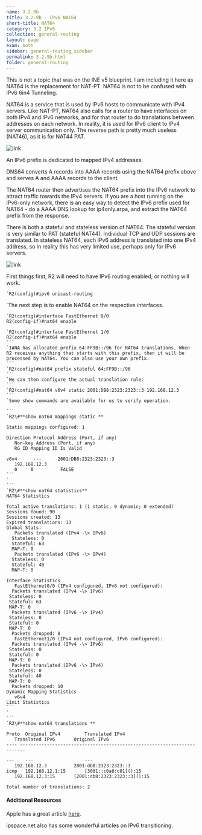 ```yaml
---
name: 3.2.9b
title: 3.2.9b - IPv6 NAT64
short-title: NAT64
category: 3.2 IPv6
collection: general-routing
layout: page
exam: both
sidebar: general-routing_sidebar
permalink: 3.2.9b.html
folder: general-routing
---
```

This is not a topic that was on the INE v5 blueprint. I am including it here as NAT64 is the replacement for NAT-PT. NAT64 is not to be confused with IPv6 6in4 Tunneling.

NAT64 is a service that is used by IPv6 hosts to communicate with IPv4 servers. Like NAT-PT, NAT64 also calls for a router to have interfaces on both IPv4 and IPv6 networks, and for that router to do translations between addresses on each network. In reality, it is used for IPv6 client to IPv4 server communication only. The reverse path is pretty much useless (NAT46), as it is for NAT44 PAT.

![link][image-1]

An IPv6 prefix is dedicated to mapped IPv4 addresses.

DNS64 converts A records into AAAA records using the NAT64 prefix above and serves A and AAAA records to the client.

The NAT64 router then advertises the NAT64 prefix into the IPv6 network to attract traffic towards the IPv4 servers. If you are a host running on the IPv6-only network, there is an easy way to detect the IPv6 prefix used for NAT64 - do a AAAA DNS lookup for ip4only.arpa, and extract the NAT64 prefix from the response.

There is both a stateful and stateless version of NAT64. The stateful version is very similar to PAT (stateful NAT44).  Individual TCP and UDP sessions are translated. In stateless NAT64, each IPv6 address is translated into one IPv4 address, so in reality this has very limited use, perhaps only for IPv6 servers.

![link][image-2]

First things first, R2 will need to have IPv6 routing enabled, or nothing will work.
```
`R2(config)#ipv6 unicast-routing
```
\`The next step is to enable NAT64 on the respective interfaces.
```
`R2(config)#interface FastEthernet 0/0
R2(config-if)#nat64 enable
```
````
`R2(config)#interface FastEthernet 1/0
R2(config-if)#nat64 enable
```
`IANA has allocated prefix 64:FF9B::/96 for NAT64 translations. When R2 receives anything that starts with this prefix, then it will be processed by NAT64. You can also use your own prefix.
```
`R2(config)#nat64 prefix stateful 64:FF9B::/96
```
`We can then configure the actual translation rule:
```
`R2(config)#nat64 v6v4 static 2001:DB8:2323:2323::3 192.168.12.3
```
`Some show commands are available for us to verify operation.

```
`R2\#**show nat64 mappings static **

Static mappings configured: 1

Direction Protocol Address (Port, if any)
   Non-key Address (Port, if any)
   RG ID Mapping ID Is Valid

v6v4      ---      2001:DB8:2323:2323::3
   192.168.12.3
   0     0          FALSE
```
`
```
`R2\#**show nat64 statistics**
NAT64 Statistics

Total active translations: 1 (1 static, 0 dynamic; 0 extended)
Sessions found: 90
Sessions created: 13
Expired translations: 13
Global Stats:
   Packets translated (IPv4 -\> IPv6)
  Stateless: 0
  Stateful: 63
  MAP-T: 0
   Packets translated (IPv6 -\> IPv4)
  Stateless: 0
  Stateful: 40
  MAP-T: 0

Interface Statistics
   FastEthernet0/0 (IPv4 configured, IPv6 not configured):
  Packets translated (IPv4 -\> IPv6)
 Stateless: 0
 Stateful: 63
 MAP-T: 0
  Packets translated (IPv6 -\> IPv4)
 Stateless: 0
 Stateful: 0
 MAP-T: 0
  Packets dropped: 0
   FastEthernet1/0 (IPv4 not configured, IPv6 configured):
  Packets translated (IPv4 -\> IPv6)
 Stateless: 0
 Stateful: 0
 MAP-T: 0
  Packets translated (IPv6 -\> IPv4)
 Stateless: 0
 Stateful: 40
 MAP-T: 0
  Packets dropped: 10
Dynamic Mapping Statistics
   v6v4
Limit Statistics
```
`
```
`R2\#**show nat64 translations **

Proto  Original IPv4         Translated IPv4
   Translated IPv6       Original IPv6
---- ------------------------------------------------------------------------

---    ---                   ---                                             
   192.168.12.3          2001:db8:2323:2323::3                           
icmp   192.168.12.1:15       [3001::c0a8:c01]():15                             
   192.168.12.3:15       [2001:db8:2323:2323::3]():15                      

Total number of translations: 2
````


#### Additional Resources
Apple has a great article [here][1].

ipspace.net also has some wonderful articles on IPv6 transitioning.

[1]:	https://developer.apple.com/library/content/documentation/NetworkingInternetWeb/Conceptual/NetworkingOverview/UnderstandingandPreparingfortheIPv6Transition/UnderstandingandPreparingfortheIPv6Transition.html

[image-1]:	/assets/nat64_topology.png
[image-2]:	/assets/nat64.png
